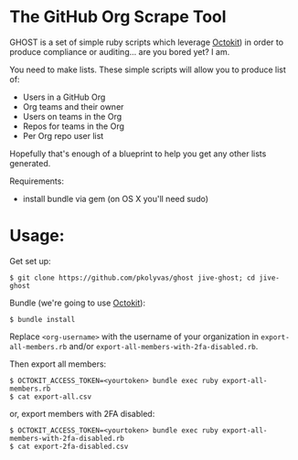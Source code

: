 # The GitHub Org Scrape Tool

GHOST is a set of simple ruby scripts which leverage [Octokit](https://github.com/octokit/octokit.rb)) in order to produce compliance or auditing... are you bored yet? I am.

You need to make lists. These simple scripts will allow you to produce list of:
- Users in a GitHub Org
- Org teams and their owner
- Users on teams in the Org
- Repos for teams in the Org
- Per Org repo user list 

Hopefully that's enough of a blueprint to help you get any other lists generated. 

Requirements:
- install bundle via gem (on OS X you'll need sudo)

# Usage:

Get set up:

```shell
$ git clone https://github.com/pkolyvas/ghost jive-ghost; cd jive-ghost
```

Bundle (we're going to use [Octokit](https://github.com/octokit/octokit.rb)):

```shell
$ bundle install
```

Replace `<org-username>` with the username of your organization in `export-all-members.rb` and/or `export-all-members-with-2fa-disabled.rb`.

Then export all members:

```shell
$ OCTOKIT_ACCESS_TOKEN=<yourtoken> bundle exec ruby export-all-members.rb
$ cat export-all.csv
```

or, export members with 2FA disabled:

```shell
$ OCTOKIT_ACCESS_TOKEN=<yourtoken> bundle exec ruby export-all-members-with-2fa-disabled.rb
$ cat export-2fa-disabled.csv
```
